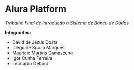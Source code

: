 # Alura Platform 

*Trabalho Final de Introdução a Sistema de Banco de Dados*

**Integrantes:**

* David de Jesus Costa
* Diego de Souza Marques
* Mauricio Martins Damasceno
* Igor Cunha Ferreira
* Leonardo Deboni
